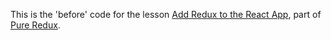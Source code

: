 This is the 'before' code for the lesson [Add Redux to the React App](https://daveceddia.podia.com/courses/pure-redux/53990-the-basics/152878-add-redux-to-the-react-app), part of [Pure Redux](https://daveceddia.com/pure-redux/).
